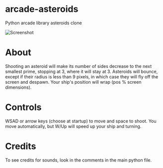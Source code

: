 # arcade-asteroids
Python arcade library asteroids clone

![Screenshot](https://i.imgur.com/MlZTOFx.png "Screenshot")

# About
Shooting an asteroid will make its number of sides decrease to the next smallest prime, stopping at 3, where it will stay at 3. Asteroids will bounce, except if their radius is less than 9 pixels, in which case they will fly off the screen and despawn. Your ship's position will wrap (pos % screen dimensions). 

# Controls
WSAD or arrow keys (choose at startup) to move  and space to shoot. You move automatically, but W/Up will speed up your ship and turning. 

# Credits
To see credits for sounds, look in the comments in the main python file. 
